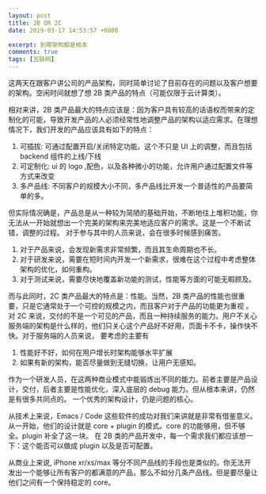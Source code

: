 ```yaml
---
layout: post
title: 2B OR 2C
date: 2019-03-17 14:53:57 +0800

excerpt: 到哪架构都是根本
comments: true
tags: [互联网]
---
```


这两天在跟客户讲公司的产品架构，同时简单讨论了目前存在的问题以及客户想要的架构。空闲时间就想了想 2B 类产品的特点（可能仅限于云计算类）。

相对来讲，2B 类产品最大的特点应该是：因为客户具有较高的话语权而带来的定制化的可能，导致开发产品的人必须经常性地调整产品的架构以适应需求。在理想情况下，我们开发的产品应该具有如下的特点：

1. 可插拔: 可通过配置开启/关闭特定功能。这个不只是 UI 上的调整，而且包括 backend 组件的上线/下线
2. 可定制化: ui 的 logo ,配色，以及各种微小的功能，允许用户通过配置文件等方式来改变
3. 多产品线: 不同客户的规模大小不同，多产品线比开发一个普适性的产品要简单的多。

但实际情况确是，产品总是从一种较为简陋的基础开始，不断地往上堆积功能，你无法从一开始就想出一个完美的架构来完美地适应客户的需求。这是一个不断试错，调整的过程。
对于参与其中的人员来说，会在很多时候感到痛苦。

1. 对于产品来说，会发现新需求非常频繁，而且其生命周期也不长。
2. 对于研发来说，需要在短时间内开发一个新需求，很难在这个过程中考虑整体架构的优化，如何重构。
3. 对于测试来说，需要尽快地覆盖新功能的测试，性能等方面的可能无暇顾及。


而与此同时，2C 类产品最大的特点是：性能。当然，2B 类产品的性能也很重要，只是它通常处于一个可控的规模之内，而且客户对于产品的功能更为重视
。对 2C 来说，交付的不是一个可见的产品，而且一种持续服务的能力。用户不关心服务端的架构是什么样的，他们只关心这个产品好不好用，页面卡不卡，操作快不快。对于服务端的人员来说，
要考虑的主要有

1. 性能好不好，如何在用户增长时架构能够水平扩展
2. 如果有新的架构，能否尽量做到无缝切换，让用户无感知。

作为一个研发人员，在这两种商业模式中能锻炼出不同的能力。前者主要是产品设计，交付，后者主要是性能优化，深入底层的 debug 能力。但从根本来讲，仍然是有很多共同点的。
一个优秀的架构设计，仍是问题的核心。

从技术上来说，Emacs / Code 这些软件的成功对我们来讲就是非常有借鉴意义。从一开始，他们的设计就是 core + plugin 的模式。core 的功能够用，但不够全。plugin 补全了这一块。
在 2B 类的产品开发中，每一个需求我们都应该想一下：这个能否可以做成 plugin 以及是否可配置。

从商业上来说, iPhone xr/xs/max 等分不同产品线的手段也是类似的。你无法开发出一个能够让所有客户的都满意的产品，那么不如分几条产品线。但是要尽量让他们之间有一个保持稳定的 core。



